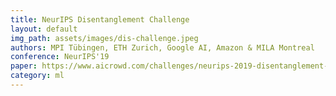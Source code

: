 ```yaml
---
title: NeurIPS Disentanglement Challenge
layout: default
img_path: assets/images/dis-challenge.jpeg
authors: MPI Tübingen, ETH Zurich, Google AI, Amazon & MILA Montreal
conference: NeurIPS'19
paper: https://www.aicrowd.com/challenges/neurips-2019-disentanglement-challenge
category: ml
---
```

